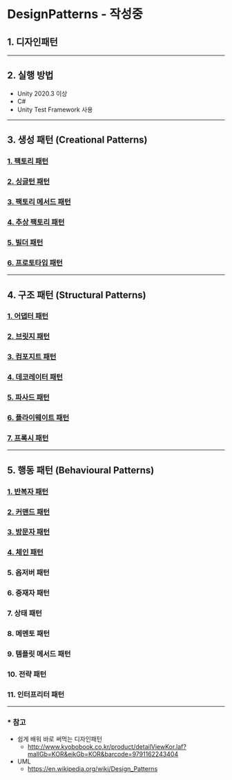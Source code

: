 # DesignPatterns - 작성중
## 1. 디자인패턴
***
## 2. 실행 방법
* Unity 2020.3 이상
* C#
* Unity Test Framework 사용 
***
## 3. 생성 패턴 (Creational Patterns)
### [1. 팩토리 패턴](https://github.com/LiztyStalker/DesignPatterns/blob/master/Assets/Docs/FactoryPattern.md)
### [2. 싱글턴 패턴](https://github.com/LiztyStalker/DesignPatterns/blob/master/Assets/Docs/SingletonPattern.md)
### [3. 팩토리 메서드 패턴](https://github.com/LiztyStalker/DesignPatterns/blob/master/Assets/Docs/FactoryMethodPattern.md)
### [4. 추상 팩토리 패턴](https://github.com/LiztyStalker/DesignPatterns/blob/master/Assets/Docs/AbstractFactoryPattern.md)
### [5. 빌더 패턴](https://github.com/LiztyStalker/DesignPatterns/blob/master/Assets/Docs/BuilderPattern.md)
### [6. 프로토타입 패턴](https://github.com/LiztyStalker/DesignPatterns/blob/master/Assets/Docs/PrototypePattern.md)
***
## 4. 구조 패턴 (Structural Patterns)
### [1. 어댑터 패턴](https://github.com/LiztyStalker/DesignPatterns/blob/master/Assets/Docs/AdapterPattern.md)
### [2. 브릿지 패턴](https://github.com/LiztyStalker/DesignPatterns/blob/master/Assets/Docs/BridgePattern.md)
### [3. 컴포지트 패턴](https://github.com/LiztyStalker/DesignPatterns/blob/master/Assets/Docs/CompositePattern.md)
### [4. 데코레이터 패턴](https://github.com/LiztyStalker/DesignPatterns/blob/master/Assets/Docs/DecoratorPattern.md)
### [5. 파사드 패턴](https://github.com/LiztyStalker/DesignPatterns/blob/master/Assets/Docs/FasadePattern.md)
### [6. 플라이웨이트 패턴](https://github.com/LiztyStalker/DesignPatterns/blob/master/Assets/Docs/FlyweightPattern.md)
### [7. 프록시 패턴](https://github.com/LiztyStalker/DesignPatterns/blob/master/Assets/Docs/ProxyPattern.md)

***
## 5. 행동 패턴 (Behavioural Patterns)
### [1. 반복자 패턴](https://github.com/LiztyStalker/DesignPatterns/blob/master/Assets/Docs/IteratorPattern.md)
### [2. 커맨드 패턴](https://github.com/LiztyStalker/DesignPatterns/blob/master/Assets/Docs/CommandPattern.md)
### [3. 방문자 패턴](https://github.com/LiztyStalker/DesignPatterns/blob/master/Assets/Docs/VisitorPattern.md)
### [4. 체인 패턴](https://github.com/LiztyStalker/DesignPatterns/blob/master/Assets/Docs/ChainPattern.md)
### 5. 옵저버 패턴
### 6. 중재자 패턴
### 7. 상태 패턴
### 8. 메멘토 패턴
### 9. 템플릿 메서드 패턴
### 10. 전략 패턴
### 11. 인터프리터 패턴
***
### * 참고
* 쉽게 배워 바로 써먹는 디자인패턴 
  + http://www.kyobobook.co.kr/product/detailViewKor.laf?mallGb=KOR&ejkGb=KOR&barcode=9791162243404
* UML
  + https://en.wikipedia.org/wiki/Design_Patterns
